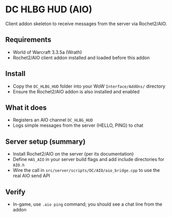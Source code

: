 # DC HLBG HUD (AIO)

Client addon skeleton to receive messages from the server via Rochet2/AIO.

## Requirements
- World of Warcraft 3.3.5a (Wrath)
- Rochet2/AIO client addon installed and loaded before this addon

## Install
- Copy the `DC_HLBG_HUD` folder into your WoW `Interface/AddOns/` directory
- Ensure the Rochet2/AIO addon is also installed and enabled

## What it does
- Registers an AIO channel `DC_HLBG_HUD`
- Logs simple messages from the server (HELLO, PING) to chat

## Server setup (summary)
- Install Rochet2/AIO on the server (per its documentation)
- Define `HAS_AIO` in your server build flags and add include directories for `AIO.h`
- Wire the call in `src/server/scripts/DC/AIO/aio_bridge.cpp` to use the real AIO send API

## Verify
- In-game, use `.aio ping` command; you should see a chat line from the addon
